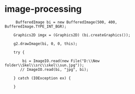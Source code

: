 # image-processing



         BufferedImage bi = new BufferedImage(500, 400, BufferedImage.TYPE_INT_BGR);

        Graphics2D imgx = (Graphics2D) (bi.createGraphics());

        g2.drawImage(bi, 0, 0, this);

        try {

            bi = ImageIO.read(new File("D:\\New folder\\Skel\\src\\skel\\sun.jpg"));
           // ImageIO.read(bi, "jpg", bi);

        } catch (IOException ex) {

        }
        
        
